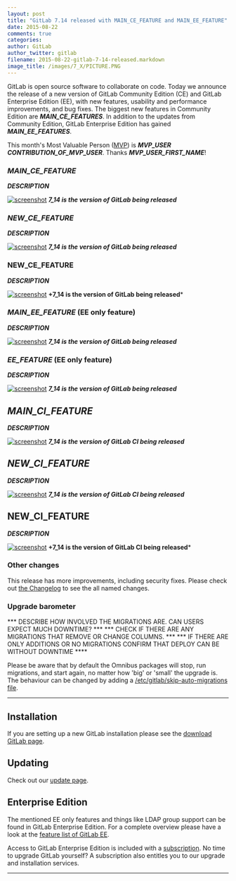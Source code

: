 ```yaml
---
layout: post
title: "GitLab 7.14 released with MAIN_CE_FEATURE and MAIN_EE_FEATURE"
date: 2015-08-22
comments: true
categories:
author: GitLab
author_twitter: gitlab
filename: 2015-08-22-gitlab-7-14-released.markdown
image_title: /images/7_X/PICTURE.PNG
---
```


GitLab is open source software to collaborate on code.
Today we announce the release of a new version of GitLab Community Edition (CE) and GitLab Enterprise Edition (EE), with new features, usability and performance improvements, and bug fixes.
The biggest new features in Community Edition are ***MAIN_CE_FEATURES***.
In addition to the updates from Community Edition, GitLab Enterprise Edition has gained ***MAIN_EE_FEATURES***.

This month's Most Valuable Person ([MVP](https://about.gitlab.com/mvp/)) is ***MVP_USER*** ***CONTRIBUTION_OF_MVP_USER***.
Thanks ***MVP_USER_FIRST_NAME***!

<!--more-->

### ***MAIN_CE_FEATURE***

***DESCRIPTION***

[![screenshot](/images/7_14/feature.png)](/images/7_14/feature.png) ***7_14 is the version of GitLab being released***


### ***NEW_CE_FEATURE***

***DESCRIPTION***

[![screenshot](/images/7_14/feature.png)](/images/7_14/feature.png) ***7_14 is the version of GitLab being released***


### NEW_CE_FEATURE

***DESCRIPTION***

[![screenshot](/images/7_14/feature.png)](/images/7_14/feature.png) **+7_14 is the version of GitLab being released***

### ***MAIN_EE_FEATURE*** (EE only feature)

***DESCRIPTION***

[![screenshot](/images/7_14/feature.png)](/images/7_14/feature.png) ***7_14 is the version of GitLab being released***

### ***EE_FEATURE*** (EE only feature)

***DESCRIPTION***

[![screenshot](/images/7_14/feature.png)](/images/7_14/feature.png) ***7_14 is the version of GitLab being released***


## ***MAIN_CI_FEATURE***

***DESCRIPTION***

[![screenshot](/images/7_14/feature.png)](/images/7_14/feature.png) ***7_14 is the version of GitLab CI being released***


## ***NEW_CI_FEATURE***

***DESCRIPTION***

[![screenshot](/images/7_14/feature.png)](/images/7_14/feature.png) ***7_14 is the version of GitLab CI being released***


## NEW_CI_FEATURE

***DESCRIPTION***

[![screenshot](/images/7_14/feature.png)](/images/7_14/feature.png) **+7_14 is the version of GitLab CI being released***

### Other changes

This release has more improvements, including security fixes. Please check out [the Changelog](https://gitlab.com/gitlab-org/gitlab-ce/blob/master/CHANGELOG) to see the all named changes.


### Upgrade barometer

*** DESCRIBE HOW INVOLVED THE MIGRATIONS ARE. CAN USERS EXPECT MUCH DOWNTIME? ***
*** CHECK IF THERE ARE ANY MIGRATIONS THAT REMOVE OR CHANGE COLUMNS. ***
*** IF THERE ARE ONLY ADDITIONS OR NO MIGRATIONS CONFIRM THAT DEPLOY CAN BE WITHOUT DOWNTIME ****

Please be aware that by default the Omnibus packages will stop, run
migrations, and start again, no matter how 'big' or 'small' the
upgrade is. The behaviour can be changed by adding a
[/etc/gitlab/skip-auto-migrations
file](http://doc.gitlab.com/omnibus/update/README.html).

- - -

## Installation

If you are setting up a new GitLab installation please see the
[download GitLab page](https://www.gitlab.com/installation/).

## Updating

Check out our [update page](https://about.gitlab.com/update/).

## Enterprise Edition

The mentioned EE only features and things like LDAP group support can be found in GitLab Enterprise Edition.
For a complete overview please have a look at the [feature list of GitLab EE](http://www.gitlab.com/gitlab-ee/).

Access to GitLab Enterprise Edition is included with a [subscription](http://www.gitlab.com/pricing/).
No time to upgrade GitLab yourself?
A subscription also entitles you to our upgrade and installation services.

- - -
